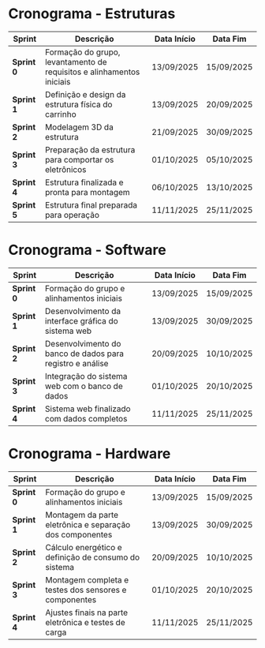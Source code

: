 # **Cronograma - Estruturas**

| **Sprint**   | **Descrição**                                                                           | **Data Início** | **Data Fim**   |
|--------------|-----------------------------------------------------------------------------------------|-----------------|----------------|
| **Sprint 0** | Formação do grupo, levantamento de requisitos e alinhamentos iniciais                   | 13/09/2025      | 15/09/2025     |
| **Sprint 1** | Definição e design da estrutura física do carrinho          | 13/09/2025      | 20/09/2025     |
| **Sprint 2** | Modelagem 3D da estrutura                                   | 21/09/2025      | 30/09/2025     |
| **Sprint 3** | Preparação da estrutura para comportar os eletrônicos       | 01/10/2025      | 05/10/2025     |
| **Sprint 4** | Estrutura finalizada e pronta para montagem                 | 06/10/2025      | 13/10/2025     |
| **Sprint 5** | Estrutura final preparada para operação                     | 11/11/2025      | 25/11/2025     |



# **Cronograma - Software**

| **Sprint**   | **Descrição**                                               | **Data Início** | **Data Fim**   |
|--------------|-------------------------------------------------------------|-----------------|----------------|
| **Sprint 0** | Formação do grupo e alinhamentos iniciais                   | 13/09/2025      | 15/09/2025     |
| **Sprint 1** | Desenvolvimento da interface gráfica do sistema web         | 13/09/2025      | 30/09/2025     |
| **Sprint 2** | Desenvolvimento do banco de dados para registro e análise   | 20/09/2025      | 10/10/2025     |
| **Sprint 3** | Integração do sistema web com o banco de dados              | 01/10/2025      | 20/10/2025     |
| **Sprint 4** | Sistema web finalizado com dados completos                  | 11/11/2025      | 25/11/2025     |


# **Cronograma - Hardware**

| **Sprint**   | **Descrição**                                               | **Data Início** | **Data Fim**   |
|--------------|-------------------------------------------------------------|-----------------|----------------|
| **Sprint 0** | Formação do grupo e alinhamentos iniciais                   | 13/09/2025      | 15/09/2025     |
| **Sprint 1** | Montagem da parte eletrônica e separação dos componentes    | 13/09/2025      | 30/09/2025     |
| **Sprint 2** | Cálculo energético e definição de consumo do sistema        | 20/09/2025      | 10/10/2025     |
| **Sprint 3** | Montagem completa e testes dos sensores e componentes       | 01/10/2025      | 20/10/2025     |
| **Sprint 4** | Ajustes finais na parte eletrônica e testes de carga        | 11/11/2025      | 25/11/2025     |




